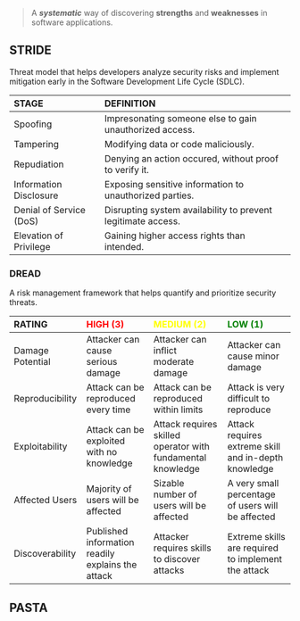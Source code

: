 > A ***systematic*** way of discovering **strengths** and **weaknesses** in software applications.

## STRIDE
Threat model that helps developers analyze security risks and implement mitigation early in the Software Development Life Cycle (SDLC).

| STAGE | DEFINITION |
| :--- | :--- |
| Spoofing | Impresonating someone else to gain unauthorized access. |
| Tampering | Modifying data or code maliciously. |
| Repudiation | Denying an action occured, without proof to verify it. |
| Information Disclosure | Exposing sensitive information to unauthorized parties. |
| Denial of Service (DoS) | Disrupting system availability to prevent legitimate access. |
| Elevation of Privilege | Gaining higher access rights than intended. |


### DREAD
A risk management framework that helps quantify and prioritize security threats.

| RATING | <span style="color:red">HIGH (3)</span> | <span style="color:yellow">MEDIUM (2)</span> | <span style="color:green">LOW (1)</span> |
| :--- | :--- | :--- | :--- |
| Damage Potential | Attacker can cause serious damage | Attacker can inflict moderate damage | Attacker can cause minor damage |
| Reproducibility | Attack can be reproduced every time | Attack can be reproduced within limits | Attack is very difficult to reproduce |
| Exploitability | Attack can be exploited with no knowledge | Attack requires skilled operator with fundamental knowledge | Attack requires extreme skill and in-depth knowledge |
| Affected Users | Majority of users will be affected | Sizable number of users will be affected | A very small percentage of users will be affected |
| Discoverability | Published information readily explains the attack | Attacker requires skills to discover attacks | Extreme skills are required to implement the attack |


## PASTA
